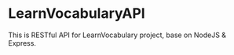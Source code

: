 # LearnVocabularyAPI
This is RESTful API for LearnVocabulary project, base on NodeJS &amp; Express.
